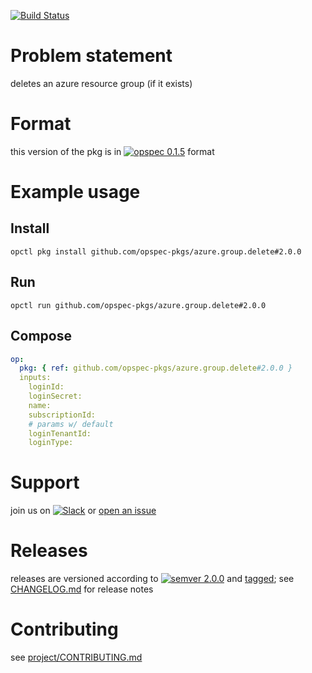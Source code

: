 [![Build Status](https://travis-ci.org/opspec-pkgs/azure.group.delete.svg?branch=master)](https://travis-ci.org/opspec-pkgs/azure.group.delete)


# Problem statement

deletes an azure resource group (if it exists)

# Format

this version of the pkg is in [![opspec 0.1.5](https://img.shields.io/badge/opspec-0.1.5-brightgreen.svg?colorA=6b6b6b&colorB=fc16be)](https://opspec.io/0.1.5/packages.html) format

# Example usage

## Install

```shell
opctl pkg install github.com/opspec-pkgs/azure.group.delete#2.0.0
```

## Run

```
opctl run github.com/opspec-pkgs/azure.group.delete#2.0.0
```

## Compose

```yaml
op:
  pkg: { ref: github.com/opspec-pkgs/azure.group.delete#2.0.0 }
  inputs:
    loginId:
    loginSecret:
    name:
    subscriptionId:
    # params w/ default
    loginTenantId:
    loginType:
```

# Support

join us on
[![Slack](https://opspec-slackin.herokuapp.com/badge.svg)](https://opspec-slackin.herokuapp.com/)
or
[open an issue](https://github.com/opspec-pkgs/azure.group.delete/issues)

# Releases

releases are versioned according to
[![semver 2.0.0](https://img.shields.io/badge/semver-2.0.0-brightgreen.svg)](http://semver.org/spec/v2.0.0.html)
and [tagged](https://git-scm.com/book/en/v2/Git-Basics-Tagging); see
[CHANGELOG.md](CHANGELOG.md) for release notes

# Contributing

see
[project/CONTRIBUTING.md](https://github.com/opspec-pkgs/project/blob/master/CONTRIBUTING.md)
